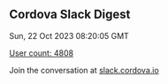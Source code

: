 ## Cordova Slack Digest
Sun, 22 Oct 2023 08:20:05 GMT

[User count: 4808](https://cordova.slack.com/)


Join the conversation at [slack.cordova.io](http://slack.cordova.io/)
